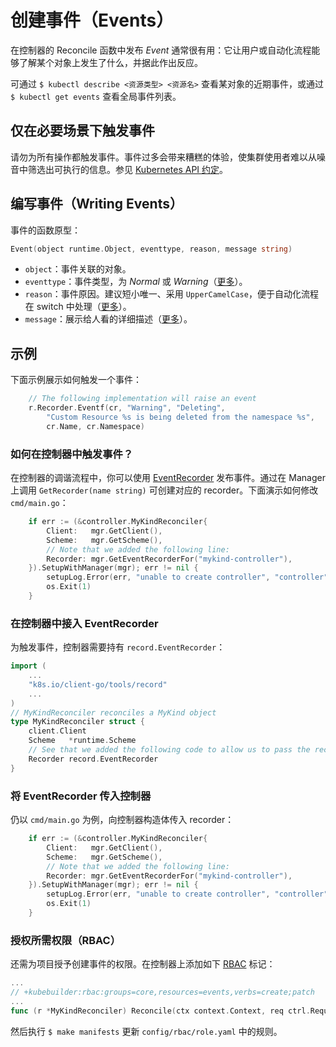 # 创建事件（Events）

在控制器的 Reconcile 函数中发布 *Event* 通常很有用：它让用户或自动化流程能够了解某个对象上发生了什么，并据此作出反应。

可通过 `$ kubectl describe <资源类型> <资源名>` 查看某对象的近期事件，或通过 `$ kubectl get events` 查看全局事件列表。

<aside class="warning">
<h1>仅在必要场景下触发事件</h1>

请勿为所有操作都触发事件。事件过多会带来糟糕的体验，使集群使用者难以从噪音中筛选出可执行的信息。参见 [Kubernetes API 约定][Events]。

</aside>

## 编写事件（Writing Events）

事件的函数原型：

```go
Event(object runtime.Object, eventtype, reason, message string)
```

- `object`：事件关联的对象。
- `eventtype`：事件类型，为 *Normal* 或 *Warning*（[更多][Event-Example]）。
- `reason`：事件原因。建议短小唯一、采用 `UpperCamelCase`，便于自动化流程在 switch 中处理（[更多][Reason-Example]）。
- `message`：展示给人看的详细描述（[更多][Message-Example]）。



<aside class="note">
<h1>示例</h1>

下面示例展示如何触发一个事件：

```go
	// The following implementation will raise an event
	r.Recorder.Eventf(cr, "Warning", "Deleting",
		"Custom Resource %s is being deleted from the namespace %s",
		cr.Name, cr.Namespace)
```

</aside>

### 如何在控制器中触发事件？

在控制器的调谐流程中，你可以使用 [EventRecorder][Events] 发布事件。通过在 Manager 上调用 `GetRecorder(name string)` 可创建对应的 recorder。下面演示如何修改 `cmd/main.go`：

```go
	if err := (&controller.MyKindReconciler{
		Client:   mgr.GetClient(),
		Scheme:   mgr.GetScheme(),
		// Note that we added the following line:
		Recorder: mgr.GetEventRecorderFor("mykind-controller"),
	}).SetupWithManager(mgr); err != nil {
		setupLog.Error(err, "unable to create controller", "controller", "MyKind")
		os.Exit(1)
	}
```

### 在控制器中接入 EventRecorder

为触发事件，控制器需要持有 `record.EventRecorder`：
```go
import (
	...
	"k8s.io/client-go/tools/record"
	...
)
// MyKindReconciler reconciles a MyKind object
type MyKindReconciler struct {
	client.Client
	Scheme   *runtime.Scheme
	// See that we added the following code to allow us to pass the record.EventRecorder
	Recorder record.EventRecorder
}
```
### 将 EventRecorder 传入控制器

仍以 `cmd/main.go` 为例，向控制器构造体传入 recorder：

```go
	if err := (&controller.MyKindReconciler{
		Client:   mgr.GetClient(),
		Scheme:   mgr.GetScheme(),
		// Note that we added the following line:
		Recorder: mgr.GetEventRecorderFor("mykind-controller"),
	}).SetupWithManager(mgr); err != nil {
		setupLog.Error(err, "unable to create controller", "controller", "MyKind")
		os.Exit(1)
	}
```

### 授权所需权限（RBAC）

还需为项目授予创建事件的权限。在控制器上添加如下 [RBAC][rbac-markers] 标记：

```go
...
// +kubebuilder:rbac:groups=core,resources=events,verbs=create;patch
...
func (r *MyKindReconciler) Reconcile(ctx context.Context, req ctrl.Request) (ctrl.Result, error) {
```

然后执行 `$ make manifests` 更新 `config/rbac/role.yaml` 中的规则。

[Events]: https://github.com/kubernetes/community/blob/master/contributors/devel/sig-architecture/api-conventions.md#events
[Event-Example]: https://github.com/kubernetes/api/blob/6c11c9e4685cc62e4ddc8d4aaa824c46150c9148/core/v1/types.go#L6019-L6024
[Reason-Example]: https://github.com/kubernetes/api/blob/6c11c9e4685cc62e4ddc8d4aaa824c46150c9148/core/v1/types.go#L6048
[Message-Example]: https://github.com/kubernetes/api/blob/6c11c9e4685cc62e4ddc8d4aaa824c46150c9148/core/v1/types.go#L6053
[rbac-markers]: ./markers/rbac.md
